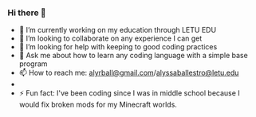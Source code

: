 ### Hi there 👋
- 🔭 I’m currently working on my education through LETU EDU
- 👯 I’m looking to collaborate on any experience I can get
- 🤔 I’m looking for help with keeping to good coding practices
- 💬 Ask me about how to learn any coding language with a simple base program
- 📫 How to reach me: alyrball@gmail.com/alyssaballestro@letu.edu
- 
- ⚡ Fun fact: I've been coding since I was in middle school because I would fix broken mods for my Minecraft worlds.
<!--
**KazooKomicz/KazooKomicz** is a ✨ _special_ ✨ repository because its `README.md` (this file) appears on your GitHub profile.

-->
